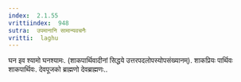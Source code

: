 ```yaml
---
index:  2.1.55
vrittiindex:  948
sutra:  उपमानानि सामान्यवचनैः
vritti:  laghu 
---
```


घन इव श्यामो घनश्यामः. (शाकपार्थिवादीनां सिद्धये उत्तरपदलोपस्योपसंख्यानम्). शाकप्रियः पार्थिवः शाकपार्थिवः. देवपूजको ब्राह्मणो देवब्राह्मणः..


